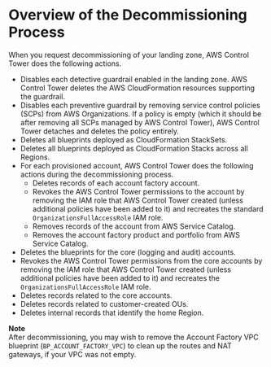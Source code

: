 # Overview of the Decommissioning Process<a name="decommissioning-process-overview"></a>

When you request decommissioning of your landing zone, AWS Control Tower does the following actions\.
+ Disables each detective guardrail enabled in the landing zone\. AWS Control Tower deletes the AWS CloudFormation resources supporting the guardrail\.
+ Disables each preventive guardrail by removing service control policies \(SCPs\) from AWS Organizations\. If a policy is empty \(which it should be after removing all SCPs managed by AWS Control Tower\), AWS Control Tower detaches and deletes the policy entirely\.
+ Deletes all blueprints deployed as CloudFormation StackSets\.
+ Deletes all blueprints deployed as CloudFormation Stacks across all Regions\.
+ For each provisioned account, AWS Control Tower does the following actions during the decommissioning process\.
  + Deletes records of each account factory account\. 
  + Revokes the AWS Control Tower permissions to the account by removing the IAM role that AWS Control Tower created \(unless additional policies have been added to it\) and recreates the standard `OrganizationsFullAccessRole` IAM role\.
  + Removes records of the account from AWS Service Catalog\.
  + Removes the account factory product and portfolio from AWS Service Catalog\.
+ Deletes the blueprints for the core \(logging and audit\) accounts\. 
+ Revokes the AWS Control Tower permissions from the core accounts by removing the IAM role that AWS Control Tower created \(unless additional policies have been added to it\) and recreates the `OrganizationsFullAccessRole` IAM role\.
+ Deletes records related to the core accounts\.
+ Deletes records related to customer\-created OUs\.
+ Deletes internal records that identify the home Region\.

**Note**  
After decommissioning, you may wish to remove the Account Factory VPC blueprint \(`BP_ACCOUNT_FACTORY_VPC`\) to clean up the routes and NAT gateways, if your VPC was not empty\. 